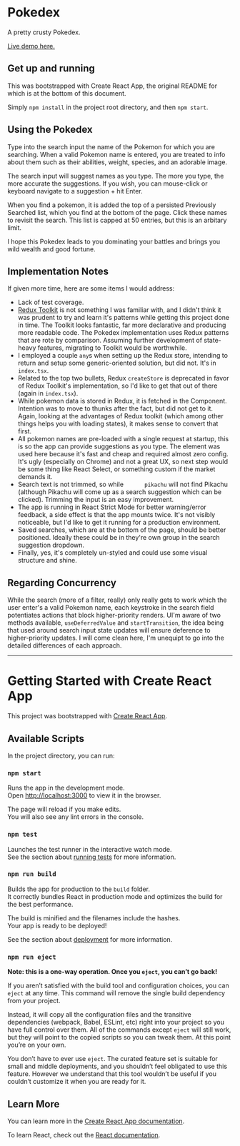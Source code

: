 # Pokedex

A pretty crusty Pokedex.

[Live demo here.](https://pp-test-flax.vercel.app/)

## Get up and running

This was bootstrapped with Create React App, the original README for which is at the bottom of this document.

Simply `npm install` in the project root directory, and then `npm start`.

## Using the Pokedex

Type into the search input the name of the Pokemon for which you are searching. When a valid Pokemon name is entered, you are treated to info about them such as their abilities, weight, species, and an adorable image.

The search input will suggest names as you type. The more you type, the more accurate the suggestions. If you wish, you can mouse-click or keyboard navigate to a suggestion + hit Enter.

When you find a pokemon, it is added the top of a persisted Previously Searched list, which you find at the bottom of the page. Click these names to revisit the search. This list is capped at 50 entries, but this is an arbitary limit.

I hope this Pokedex leads to you dominating your battles and brings you wild wealth and good fortune. 

## Implementation Notes

If given more time, here are some items I would address:

* Lack of test coverage. 
* [Redux Toolkit](https://redux-toolkit.js.org/) is not something I was familiar with, and I didn't think it was prudent to try and learn it's patterns while getting this project done in time. The Toolkit looks fantastic, far more declarative and producing more readable code. The Pokedex implementation uses Redux patterns that are rote by comparison. Assuming further development of state-heavy features, migrating to Toolkit would be worthwhile.
* I employed a couple `any`s when setting up the Redux store, intending to return and setup some generic-oriented solution, but did not. It's in `index.tsx`. 
* Related to the top two bullets, Redux `createStore` is deprecated in favor of Redux Toolkit's implementation, so I'd like to get that out of there (again in `index.tsx`).
* While pokemon data is stored in Redux, it is fetched in the Component. Intention was to move to thunks after the fact, but did not get to it. Again, looking at the advantages of Redux toolkit (which among other things helps you with loading states), it makes sense to convert that first.
* All pokemon names are pre-loaded with a single request at startup, this is so the app can provide suggestions as you type. The [<datalist>](https://developer.mozilla.org/en-US/docs/Web/HTML/Element/datalist) element was used here because it's fast and cheap and required almost zero config. It's ugly (especially on Chrome) and not a great UX, so next step would be some thing like React Select, or something custom if the market demands it.
* Search text is not trimmed, so while `      pikachu` will not find Pikachu (although Pikachu will come up as a search suggestion which can be clicked). Trimming the input is an easy improvement.
* The app is running in React Strict Mode for better warning/error feedback, a side effect is that the app mounts twice. It's not visibly noticeable, but I'd like to get it running for a production environment.
* Saved searches, which are at the bottom of the page, should be better positioned. Ideally these could be in they're own group in the search suggestion dropdown.
* Finally, yes, it's completely un-styled and could use some visual structure and shine.

## Regarding Concurrency 

While the search (more of a filter, really) only really gets to work which the user enter's a valid Pokemon name, each keystroke in the search field potentiates actions that block higher-priority renders. UI'm aware of two methods available, `useDeferredValue` and `startTransition`, the idea being that used around search input state updates will ensure deference to higher-priority updates. I will come clean here, I'm unequipt to go into the detailed differences of each approach.

-----

# Getting Started with Create React App

This project was bootstrapped with [Create React App](https://github.com/facebook/create-react-app).

## Available Scripts

In the project directory, you can run:

### `npm start`

Runs the app in the development mode.\
Open [http://localhost:3000](http://localhost:3000) to view it in the browser.

The page will reload if you make edits.\
You will also see any lint errors in the console.

### `npm test`

Launches the test runner in the interactive watch mode.\
See the section about [running tests](https://facebook.github.io/create-react-app/docs/running-tests) for more information.

### `npm run build`

Builds the app for production to the `build` folder.\
It correctly bundles React in production mode and optimizes the build for the best performance.

The build is minified and the filenames include the hashes.\
Your app is ready to be deployed!

See the section about [deployment](https://facebook.github.io/create-react-app/docs/deployment) for more information.

### `npm run eject`

**Note: this is a one-way operation. Once you `eject`, you can’t go back!**

If you aren’t satisfied with the build tool and configuration choices, you can `eject` at any time. This command will remove the single build dependency from your project.

Instead, it will copy all the configuration files and the transitive dependencies (webpack, Babel, ESLint, etc) right into your project so you have full control over them. All of the commands except `eject` will still work, but they will point to the copied scripts so you can tweak them. At this point you’re on your own.

You don’t have to ever use `eject`. The curated feature set is suitable for small and middle deployments, and you shouldn’t feel obligated to use this feature. However we understand that this tool wouldn’t be useful if you couldn’t customize it when you are ready for it.

## Learn More

You can learn more in the [Create React App documentation](https://facebook.github.io/create-react-app/docs/getting-started).

To learn React, check out the [React documentation](https://reactjs.org/).
